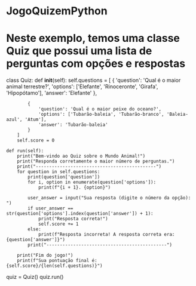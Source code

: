 # JogoQuizemPython
# Neste exemplo, temos uma classe Quiz que possui uma lista de perguntas com opções e respostas 

class Quiz: 
    def __init__(self):
        self.questions = [
            {
                'question': 'Qual é o maior animal terrestre?',
                'options': ['Elefante', 'Rinoceronte', 'Girafa', 'Hipopótamo'],
                'answer': 'Elefante'
            },
            
            {
                'question': 'Qual é o maior peixe do oceano?',
                'options': ['Tubarão-baleia', 'Tubarão-branco', 'Baleia-azul', 'Atum'],
                'answer': 'Tubarão-baleia'
            }
        ]
        self.score = 0

    def run(self):
        print("Bem-vindo ao Quiz sobre o Mundo Animal!")
        print("Responda corretamente o maior número de perguntas.")
        print("---------------------------------------------")
        for question in self.questions:
            print(question['question'])
            for i, option in enumerate(question['options']):
                print(f"{i + 1}. {option}")

            user_answer = input("Sua resposta (digite o número da opção): ")
            if user_answer == str(question['options'].index(question['answer']) + 1):
                print("Resposta correta!")
                self.score += 1
            else:
                print(f"Resposta incorreta! A resposta correta era: {question['answer']}")
            print("---------------------------------------------")

        print("Fim do jogo!")
        print(f"Sua pontuação final é: {self.score}/{len(self.questions)}")


quiz = Quiz()
quiz.run()


